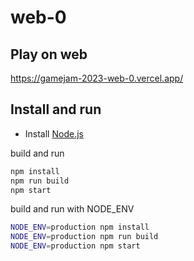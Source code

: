 # web-0
## Play on web
https://gamejam-2023-web-0.vercel.app/

## Install and run
- Install [Node.js](https://nodejs.org/en)

build and run
```sh
npm install
npm run build
npm start
```

build and run with NODE_ENV
```sh
NODE_ENV=production npm install
NODE_ENV=production npm run build
NODE_ENV=production npm start
```
